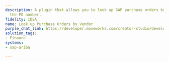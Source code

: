 ```yaml
---
description: A plugin that allows you to look up SAP purchase orders by providing
  the PO number.
fidelity: IDEA
name: Look up Purchase Orders by Vendor
purple_chat_link: https://developer.moveworks.com/creator-studio/developer-tools/purple-chat?purple_chat_v1=%7B%22settings%22%3A%7B%22colorStyle%22%3A%22LIGHT%22%2C%22startTime%22%3A%2211%3A43+AM%22%2C%22defaultPerson%22%3A%22GWEN%22%2C%22editable%22%3Atrue%7D%2C%22messages%22%3A%5B%7B%22from%22%3A%22USER%22%2C%22text%22%3A%22Can+you+show+me+the+latest+purchase+order+details+from+AWS%3F%22%7D%2C%7B%22from%22%3A%22BOT%22%2C%22text%22%3A%22Sure%21+Here+are+the+details+of+the+latest+purchase+order+from+AWS%3A%22%2C%22cards%22%3A%5B%7B%22text%22%3A%22%3Cb%3EPO+Number%3A%3C%2Fb%3E+123456%3Cbr%3E%3Cb%3EDate%3A%3C%2Fb%3E+2023-04-15%3Cbr%3E%3Cb%3ETotal%3A%3C%2Fb%3E+%245%2C200%3Cbr%3E%3Cb%3EStatus%3A%3C%2Fb%3E+Approved%3Cbr%3E%3Cb%3EDetails%3A%3C%2Fb%3E+Cloud+hosting+services+for+April+2023.%22%7D%2C%7B%22title%22%3A%22Line+Items%22%2C%22text%22%3A%22%3Cb%3E1.%3C%2Fb%3E+EC2+Instances+-+%242%2C000%3Cbr%3E%3Cb%3E2.%3C%2Fb%3E+S3+Storage+-+%241%2C200%3Cbr%3E%3Cb%3E3.%3C%2Fb%3E+RDS+Services+-+%242%2C000%22%7D%2C%7B%22buttons%22%3A%5B%7B%22style%22%3A%22PRIMARY%22%2C%22text%22%3A%22View+in+Ariba%22%7D%5D%7D%5D%7D%5D%7D
solution_tags:
- Finance
systems:
- sap-ariba

---
```

